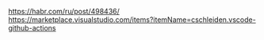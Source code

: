 https://habr.com/ru/post/498436/
https://marketplace.visualstudio.com/items?itemName=cschleiden.vscode-github-actions

